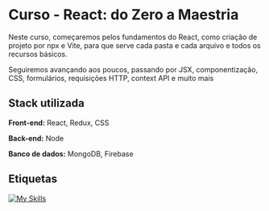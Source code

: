 
# Curso - React: do Zero a Maestria

Neste curso, começaremos pelos fundamentos do React, como criação de projeto por npx e Vite, para que serve cada pasta e cada arquivo e todos os recursos básicos. 

Seguiremos avançando aos poucos, passando por JSX, componentização, CSS, formulários, requisições HTTP, context API e muito mais


## Stack utilizada

**Front-end:** React, Redux, CSS

**Back-end:** Node

**Banco de dados:** MongoDB, Firebase


## Etiquetas

[![My Skills](https://skillicons.dev/icons?i=js,html,css,react,firebase,git,vite,nodejs,npm)](https://skillicons.dev)

